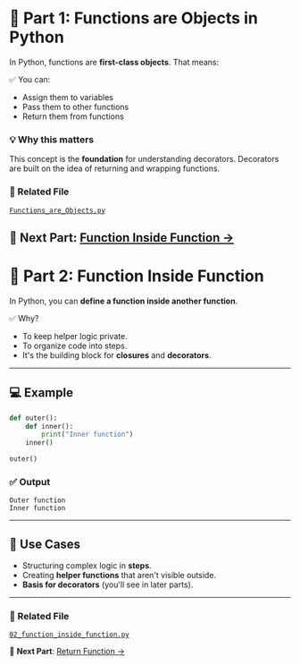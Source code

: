 # 📍 Part 1: Functions are Objects in Python

In Python, functions are **first-class objects**. That means:

✅ You can:
- Assign them to variables
- Pass them to other functions
- Return them from functions

### 💡 Why this matters
This concept is the **foundation** for understanding decorators. Decorators are built on the idea of returning and wrapping functions.

### 📂 Related File
[`Functions_are_Objects.py`](./Functions_are_Objects.py)

📌 **Next Part**: [Function Inside Function →](./02_function_inside_function.py)
---

# 📍 Part 2: Function Inside Function

In Python, you can **define a function inside another function**.  

✅ Why?  
- To keep helper logic private.  
- To organize code into steps.  
- It's the building block for **closures** and **decorators**.

---

## 💻 Example
```python
def outer():
    def inner():
        print("Inner function")
    inner()

outer()
````

### ✅ Output

```
Outer function
Inner function
```

---

## 🧭 Use Cases

* Structuring complex logic in **steps**.
* Creating **helper functions** that aren't visible outside.
* **Basis for decorators** (you'll see in later parts).

---

### 📂 Related File

[`02_function_inside_function.py`](./02_function_inside_function.py)

📌 **Next Part**: [Return Function →](./03_return_function.py)

````
